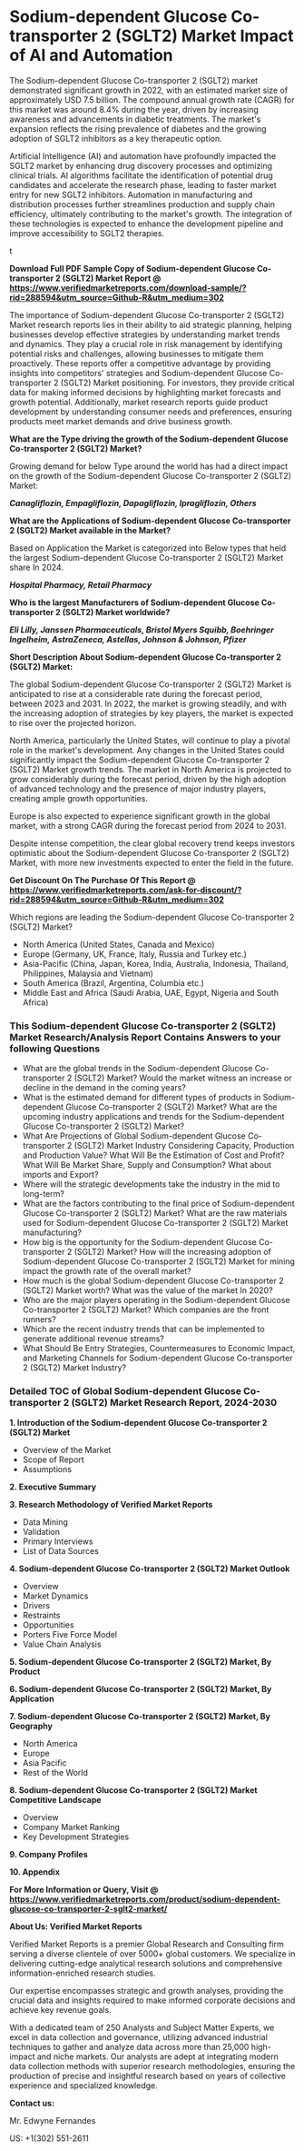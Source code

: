 <meta name="title" content="Global Sodium-dependent Glucose Co-transporter 2 (SGLT2) Market Impact of AI and Automation"><meta name="description" content="The Sodium-dependent Glucose Co-transporter 2 (SGLT2) market demonstrated significant growth in 2022, with an estimated market size of approximately USD 7.5 billion. T"><meta name="title" content="Sodium-dependent Glucose Co-transporter 2 (SGLT2) Market Size, Share, Scope, Trends, Growth, Opportunities, Analysis, Forecast"><h1>Sodium-dependent Glucose Co-transporter 2 (SGLT2) Market Impact of AI and Automation</h1><p>The Sodium-dependent Glucose Co-transporter 2 (SGLT2) market demonstrated significant growth in 2022, with an estimated market size of approximately USD 7.5 billion. The compound annual growth rate (CAGR) for this market was around 8.4% during the year, driven by increasing awareness and advancements in diabetic treatments. The market's expansion reflects the rising prevalence of diabetes and the growing adoption of SGLT2 inhibitors as a key therapeutic option.</p><p>Artificial Intelligence (AI) and automation have profoundly impacted the SGLT2 market by enhancing drug discovery processes and optimizing clinical trials. AI algorithms facilitate the identification of potential drug candidates and accelerate the research phase, leading to faster market entry for new SGLT2 inhibitors. Automation in manufacturing and distribution processes further streamlines production and supply chain efficiency, ultimately contributing to the market's growth. The integration of these technologies is expected to enhance the development pipeline and improve accessibility to SGLT2 therapies.</p>t</p><p id="" class=""><strong>Download Full PDF Sample Copy of Sodium-dependent Glucose Co-transporter 2 (SGLT2) Market Report @ <a href="https://www.verifiedmarketreports.com/download-sample/?rid=288594&utm_source=Github-R&utm_medium=302" target="_blank">https://www.verifiedmarketreports.com/download-sample/?rid=288594&utm_source=Github-R&utm_medium=302</a></strong></p><p>The importance of&nbsp;Sodium-dependent Glucose Co-transporter 2 (SGLT2) Market research reports lies in their ability to aid strategic planning, helping businesses develop effective strategies by understanding market trends and dynamics. They play a crucial role in risk management by identifying potential risks and challenges, allowing businesses to mitigate them proactively. These reports offer a competitive advantage by providing insights into competitors' strategies and Sodium-dependent Glucose Co-transporter 2 (SGLT2) Market positioning. For investors, they provide critical data for making informed decisions by highlighting market forecasts and growth potential. Additionally, market research reports guide product development by understanding consumer needs and preferences, ensuring products meet market demands and drive business growth.</p><p><strong>What are the&nbsp;Type driving the growth of the Sodium-dependent Glucose Co-transporter 2 (SGLT2) Market?</strong></p><p id="" class="">Growing demand for below Type around the world has had a direct impact on the growth of the Sodium-dependent Glucose Co-transporter 2 (SGLT2) Market:</p><em><strong>Canagliflozin, Empagliflozin, Dapagliflozin, Ipragliflozin, Others</strong></em></p><strong>What are the&nbsp;Applications&nbsp;of Sodium-dependent Glucose Co-transporter 2 (SGLT2) Market available in the Market?</strong></p><p id="" class="">Based on Application the Market is categorized into Below types that held the largest Sodium-dependent Glucose Co-transporter 2 (SGLT2) Market share In 2024.</p><em><strong>Hospital Pharmacy, Retail Pharmacy</strong></em></p><strong>Who is the largest Manufacturers of Sodium-dependent Glucose Co-transporter 2 (SGLT2) Market worldwide?</strong></p><p><em><strong>Eli Lilly, Janssen Pharmaceuticals, Bristol Myers Squibb, Boehringer Ingelheim, AstraZeneca, Astellas, Johnson & Johnson, Pfizer</strong></em></p><p id="" class=""><strong>Short Description About Sodium-dependent Glucose Co-transporter 2 (SGLT2) Market:</strong></p><p>The global Sodium-dependent Glucose Co-transporter 2 (SGLT2) Market is anticipated to rise at a considerable rate during the forecast period, between 2023 and 2031. In 2022, the market is growing steadily, and with the increasing adoption of strategies by key players, the market is expected to rise over the projected horizon.</p><p>North America, particularly the United States, will continue to play a pivotal role in the market's development. Any changes in the United States could significantly impact the Sodium-dependent Glucose Co-transporter 2 (SGLT2) Market growth trends. The market in North America is projected to grow considerably during the forecast period, driven by the high adoption of advanced technology and the presence of major industry players, creating ample growth opportunities.</p><p>Europe is also expected to experience significant growth in the global market, with a strong CAGR during the forecast period from 2024 to 2031.</p><p>Despite intense competition, the clear global recovery trend keeps investors optimistic about the Sodium-dependent Glucose Co-transporter 2 (SGLT2) Market, with more new investments expected to enter the field in the future.</p><p id="" class=""><strong>Get Discount On The Purchase Of This Report @ <a href="https://www.verifiedmarketreports.com/ask-for-discount/?rid=288594&utm_source=Github-R&utm_medium=302" target="_blank">https://www.verifiedmarketreports.com/ask-for-discount/?rid=288594&utm_source=Github-R&utm_medium=302</a></strong></p>Which regions are leading the Sodium-dependent Glucose Co-transporter 2 (SGLT2) Market?</p><ul><li>North America (United States, Canada and Mexico)</li><li>Europe (Germany, UK, France, Italy, Russia and Turkey etc.)</li><li>Asia-Pacific (China, Japan, Korea, India, Australia, Indonesia, Thailand, Philippines, Malaysia and Vietnam)</li><li>South America (Brazil, Argentina, Columbia etc.)</li><li>Middle East and Africa (Saudi Arabia, UAE, Egypt, Nigeria and South Africa)</li></ul><h3 id="" class="">This Sodium-dependent Glucose Co-transporter 2 (SGLT2) Market Research/Analysis Report Contains Answers to your following Questions</h3><ul><li>What are the global trends in the Sodium-dependent Glucose Co-transporter 2 (SGLT2) Market? Would the market witness an increase or decline in the demand in the coming years?</li><li>What is the estimated demand for different types of products in Sodium-dependent Glucose Co-transporter 2 (SGLT2) Market? What are the upcoming industry applications and trends for the Sodium-dependent Glucose Co-transporter 2 (SGLT2) Market?</li><li>What Are Projections of Global Sodium-dependent Glucose Co-transporter 2 (SGLT2) Market Industry Considering Capacity, Production and Production Value? What Will Be the Estimation of Cost and Profit? What Will Be Market Share, Supply and Consumption? What about imports and Export?</li><li>Where will the strategic developments take the industry in the mid to long-term?</li><li>What are the factors contributing to the final price of Sodium-dependent Glucose Co-transporter 2 (SGLT2) Market? What are the raw materials used for Sodium-dependent Glucose Co-transporter 2 (SGLT2) Market manufacturing?</li><li>How big is the opportunity for the Sodium-dependent Glucose Co-transporter 2 (SGLT2) Market? How will the increasing adoption of Sodium-dependent Glucose Co-transporter 2 (SGLT2) Market for mining impact the growth rate of the overall market?</li><li>How much is the global Sodium-dependent Glucose Co-transporter 2 (SGLT2) Market worth? What was the value of the market In 2020?</li><li>Who are the major players operating in the Sodium-dependent Glucose Co-transporter 2 (SGLT2) Market? Which companies are the front runners?</li><li>Which are the recent industry trends that can be implemented to generate additional revenue streams?</li><li>What Should Be Entry Strategies, Countermeasures to Economic Impact, and Marketing Channels for Sodium-dependent Glucose Co-transporter 2 (SGLT2) Market Industry?</li></ul><h3 id="" class="">Detailed TOC of Global Sodium-dependent Glucose Co-transporter 2 (SGLT2) Market Research Report, 2024-2030</h3><p id="" class=""><strong>1. Introduction of the Sodium-dependent Glucose Co-transporter 2 (SGLT2) Market</strong></p><ul><li>Overview of the Market</li><li>Scope of Report</li><li>Assumptions</li></ul><p id="" class=""><strong>2. Executive Summary</strong></p><p id="" class=""><strong>3. Research Methodology of Verified Market Reports</strong></p><ul><li>Data Mining</li><li>Validation</li><li>Primary Interviews</li><li>List of Data Sources</li></ul><p id="" class=""><strong>4. Sodium-dependent Glucose Co-transporter 2 (SGLT2) Market Outlook</strong></p><ul><li>Overview</li><li>Market Dynamics</li><li>Drivers</li><li>Restraints</li><li>Opportunities</li><li>Porters Five Force Model</li><li>Value Chain Analysis</li></ul><p id="" class=""><strong>5. Sodium-dependent Glucose Co-transporter 2 (SGLT2) Market, By Product</strong></p><p id="" class=""><strong>6. Sodium-dependent Glucose Co-transporter 2 (SGLT2) Market, By Application</strong></p><p id="" class=""><strong>7. Sodium-dependent Glucose Co-transporter 2 (SGLT2) Market, By Geography</strong></p><ul><li>North America</li><li>Europe</li><li>Asia Pacific</li><li>Rest of the World</li></ul><p id="" class=""><strong>8. Sodium-dependent Glucose Co-transporter 2 (SGLT2) Market Competitive Landscape</strong></p><ul><li>Overview</li><li>Company Market Ranking</li><li>Key Development Strategies</li></ul><p id="" class=""><strong>9. Company Profiles</strong></p><p id="" class=""><strong>10. Appendix</strong></p><p id="" class=""><strong>For More Information or Query, Visit @ <a href="https://www.verifiedmarketreports.com/product/sodium-dependent-glucose-co-transporter-2-sglt2-market/" target="_blank">https://www.verifiedmarketreports.com/product/sodium-dependent-glucose-co-transporter-2-sglt2-market/</a></strong></p><p id="" class=""><strong>About Us: Verified Market Reports</strong></p><p id="" class="">Verified Market Reports is a premier Global Research and Consulting firm serving a diverse clientele of over 5000+ global customers. We specialize in delivering cutting-edge analytical research solutions and comprehensive information-enriched research studies.</p><p id="" class="">Our expertise encompasses strategic and growth analyses, providing the crucial data and insights required to make informed corporate decisions and achieve key revenue goals.</p><p id="" class="">With a dedicated team of 250 Analysts and Subject Matter Experts, we excel in data collection and governance, utilizing advanced industrial techniques to gather and analyze data across more than 25,000 high-impact and niche markets. Our analysts are adept at integrating modern data collection methods with superior research methodologies, ensuring the production of precise and insightful research based on years of collective experience and specialized knowledge.</p><p id="" class=""><strong>Contact us:</strong></p><p id="" class="">Mr. Edwyne Fernandes</p><p id="" class="">US: +1(302) 551-2611</p>